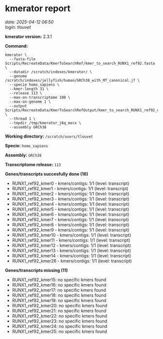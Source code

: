 # kmerator report
*date: 2025-04-12 06:50*  
*login: tlouvet*

**kmerator version:** 2.3.1

**Command:**

```
kmerator \
  --fasta-file Scripts/RecreateData/KmerToSearchRef/kmer_to_search_RUNX1_ref92.fasta \
  --datadir /scratch/indexes/kmerator/ \
  --genome /scratch/indexes/jellyfish/human/GRCh38_with_MT_canonical.jf \
  --specie homo_sapiens \
  --kmer-length 31 \
  --release 113 \
  --max-on-transcriptome 100 \
  --max-on-genome 1 \
  --output Scripts/RecreateData/KmerToSearchRefOutput/kmer_to_search_RUNX1_ref92_output \
  --thread 1 \
  --tmpdir /tmp/kmerator_j6q_mecx \
  --assembly GRCh38
```

**Working directory:** `/scratch/users/tlouvet`

**Specie:** `homo_sapiens`

**Assembly:** `GRCh38`

**Transcriptome release:** `113`

**Genes/transcripts succesfully done (16)**

- RUNX1_ref92_kmer0 - kmers/contigs: 1/1 (level: transcript)
- RUNX1_ref92_kmer1 - kmers/contigs: 1/1 (level: transcript)
- RUNX1_ref92_kmer2 - kmers/contigs: 1/1 (level: transcript)
- RUNX1_ref92_kmer3 - kmers/contigs: 1/1 (level: transcript)
- RUNX1_ref92_kmer4 - kmers/contigs: 1/1 (level: transcript)
- RUNX1_ref92_kmer5 - kmers/contigs: 1/1 (level: transcript)
- RUNX1_ref92_kmer6 - kmers/contigs: 1/1 (level: transcript)
- RUNX1_ref92_kmer7 - kmers/contigs: 1/1 (level: transcript)
- RUNX1_ref92_kmer8 - kmers/contigs: 1/1 (level: transcript)
- RUNX1_ref92_kmer9 - kmers/contigs: 1/1 (level: transcript)
- RUNX1_ref92_kmer10 - kmers/contigs: 1/1 (level: transcript)
- RUNX1_ref92_kmer11 - kmers/contigs: 1/1 (level: transcript)
- RUNX1_ref92_kmer12 - kmers/contigs: 1/1 (level: transcript)
- RUNX1_ref92_kmer13 - kmers/contigs: 1/1 (level: transcript)
- RUNX1_ref92_kmer14 - kmers/contigs: 1/1 (level: transcript)
- RUNX1_ref92_kmer26 - kmers/contigs: 1/1 (level: transcript)


**Genes/transcripts missing (11)**

- RUNX1_ref92_kmer15: no specific kmers found
- RUNX1_ref92_kmer16: no specific kmers found
- RUNX1_ref92_kmer17: no specific kmers found
- RUNX1_ref92_kmer18: no specific kmers found
- RUNX1_ref92_kmer19: no specific kmers found
- RUNX1_ref92_kmer20: no specific kmers found
- RUNX1_ref92_kmer21: no specific kmers found
- RUNX1_ref92_kmer22: no specific kmers found
- RUNX1_ref92_kmer23: no specific kmers found
- RUNX1_ref92_kmer24: no specific kmers found
- RUNX1_ref92_kmer25: no specific kmers found
